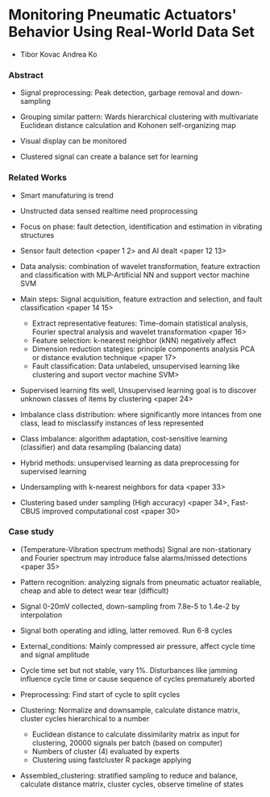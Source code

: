 # Monitoring Pneumatic Actuators' Behavior Using Real-World Data Set
- Tibor Kovac Andrea Ko

### Abstract
- Signal preprocessing: Peak detection, garbage removal and down-sampling
- Grouping similar pattern: Wards hierarchical clustering with multivariate Euclidean distance calculation and Kohonen self-organizing map

- Visual display can be monitored
- Clustered signal can create a balance set for learning

### Related Works
- Smart manufaturing is trend
- Unstructed data sensed realtime need proprocessing
- Focus on phase: fault detection, identification and estimation in vibrating structures

- Sensor fault detection <paper 1 2> and AI dealt <paper 12 13>
- Data analysis: combination of wavelet transformation, feature extraction and classification with MLP-Artificial NN and support vector machine SVM

- Main steps: Signal acquisition, feature extraction and selection, and fault classification <paper 14 15>
    - Extract representative features: Time-domain statistical analysis, Fourier spectral analysis and wavelet transformation <paper 16>
    - Feature selection: k-nearest neighbor (kNN) negatively affect 
    - Dimension reduction stategies: principle components analysis PCA or distance evalution technique <paper 17>
    - Fault classification: Data unlabeled, unsupervised learning like clustering and suport vector machine SVM>

- Supervised learning fits well, Unsupervised learning goal is to discover unknown classes of items by clustering <paper 24>
- Imbalance class distribution: where significantly more intances from one class, lead to misclassify instances of less represented
- Class imbalance: algorithm adaptation, cost-sensitive learning (classifier) and data resampling (balancing data)
- Hybrid methods: unsupervised learning as data preprocessing for supervised learning

- Undersampling with k-nearest neighbors for data <paper 33>
- Clustering based under sampling (High accuracy) <paper 34>, Fast-CBUS improved computational cost <paper 30>

### Case study
- (Temperature-Vibration spectrum methods) Signal are non-stationary and Fourier spectrum may introduce false alarms/missed detections <paper 35>
- Pattern recognition: analyzing signals from pneumatic actuator realiable, cheap and able to detect wear tear (difficult)

- Signal 0-20mV collected, down-sampling from 7.8e-5 to 1.4e-2 by interpolation
- Signal both operating and idling, latter removed. Run 6-8 cycles
- External_conditions: Mainly compressed air pressure, affect cycle time and signal amplitude

- Cycle time set but not stable, vary 1%. Disturbances like jamming influence cycle time or cause sequence of cycles prematurely aborted
- Preprocessing: Find start of cycle to split cycles

- Clustering: Normalize and downsample, calculate distance matrix, cluster cycles hierarchical to a number
    - Euclidean distance to calculate dissimilarity matrix as input for clustering, 20000 signals per batch (based on computer)
    - Numbers of cluster (4) evaluated by experts
    - Clustering using fastcluster R package applying

- Assembled_clustering: stratified sampling to reduce and balance, calculate distance matrix, cluster cycles, observe timeline of states
